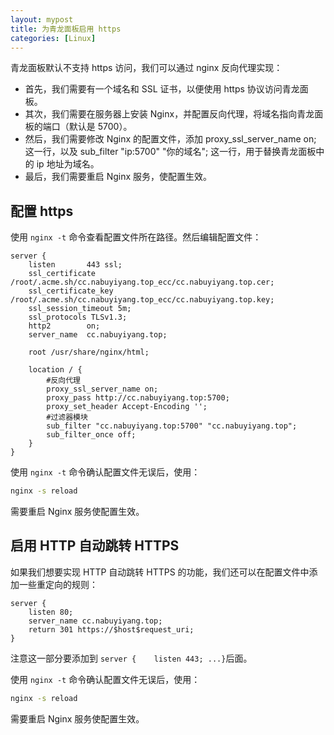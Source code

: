 ```yaml
---
layout: mypost
title: 为青龙面板启用 https
categories: [Linux]
---
```


青龙面板默认不支持 https 访问，我们可以通过 nginx 反向代理实现：

- 首先，我们需要有一个域名和 SSL 证书，以便使用 https 协议访问青龙面板。
- 其次，我们需要在服务器上安装 Nginx，并配置反向代理，将域名指向青龙面板的端口（默认是 5700）。
- 然后，我们需要修改 Nginx 的配置文件，添加 proxy_ssl_server_name on; 这一行，以及 sub_filter "ip:5700" "你的域名"; 这一行，用于替换青龙面板中的 ip 地址为域名。
- 最后，我们需要重启 Nginx 服务，使配置生效。

## 配置 https
使用 `nginx -t` 命令查看配置文件所在路径。然后编辑配置文件：

```
server {
    listen       443 ssl;
    ssl_certificate /root/.acme.sh/cc.nabuyiyang.top_ecc/cc.nabuyiyang.top.cer;
    ssl_certificate_key /root/.acme.sh/cc.nabuyiyang.top_ecc/cc.nabuyiyang.top.key;
    ssl_session_timeout 5m;
    ssl_protocols TLSv1.3;
    http2        on;
    server_name  cc.nabuyiyang.top;

    root /usr/share/nginx/html;

    location / {
        #反向代理
        proxy_ssl_server_name on;
        proxy_pass http://cc.nabuyiyang.top:5700;
        proxy_set_header Accept-Encoding '';
        #过滤器模块
        sub_filter "cc.nabuyiyang.top:5700" "cc.nabuyiyang.top";
        sub_filter_once off;
    }
}
```
使用 `nginx -t` 命令确认配置文件无误后，使用：
```sh
nginx -s reload
```
需要重启 Nginx 服务使配置生效。

## 启用 HTTP 自动跳转 HTTPS

如果我们想要实现 HTTP 自动跳转 HTTPS 的功能，我们还可以在配置文件中添加一些重定向的规则：
```
server {
    listen 80;
    server_name cc.nabuyiyang.top;
    return 301 https://$host$request_uri;
}
```
注意这一部分要添加到 `server {    listen 443; ...}`后面。

使用 `nginx -t` 命令确认配置文件无误后，使用：
```sh
nginx -s reload
```
需要重启 Nginx 服务使配置生效。
